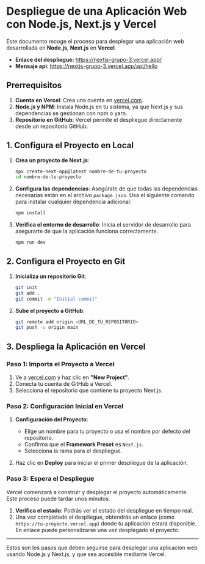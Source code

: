 # Despliegue de una Aplicación Web con Node.js, Next.js y Vercel

Este documento recoge el proceso para desplegar una aplicación web desarrollada en **Node.js**, **Next.js** en **Vercel**.

- **Enlace del despliegue:** https://nextjs-grupo-3.vercel.app/
- **Mensaje api**: https://nextjs-grupo-3.vercel.app/api/hello

## Prerrequisitos

1. **Cuenta en Vercel**: Crea una cuenta en [vercel.com](https://vercel.com/).
2. **Node.js y NPM**: Instala Node.js en tu sistema, ya que Next.js y sus dependencias se gestionan con npm o yarn.
3. **Repositorio en GitHub**: Vercel permite el despliegue directamente desde un repositorio GitHub.

## 1. Configura el Proyecto en Local

1. **Crea un proyecto de Next.js**:

   ```bash
   npx create-next-app@latest nombre-de-tu-proyecto
   cd nombre-de-tu-proyecto
   ```

2. **Configura las dependencias**: Asegúrate de que todas las dependencias necesarias están en el archivo `package.json`. Usa el siguiente comando para instalar cualquier dependencia adicional:

   ```bash
   npm install
   ```

3. **Verifica el entorno de desarrollo**: Inicia el servidor de desarrollo para asegurarte de que la aplicación funciona correctamente.

   ```bash
   npm run dev
   ```

## 2. Configura el Proyecto en Git

1. **Inicializa un repositorio Git**:

   ```bash
   git init
   git add .
   git commit -m "Initial commit"
   ```

2. **Sube el proyecto a GitHub**:

   ```bash
   git remote add origin <URL_DE_TU_REPOSITORIO>
   git push -u origin main
   ```

## 3. Despliega la Aplicación en Vercel

### Paso 1: Importa el Proyecto a Vercel

1. Ve a [vercel.com](https://vercel.com) y haz clic en **"New Project"**.
2. Conecta tu cuenta de GitHub a Vercel.
3. Selecciona el repositorio que contiene tu proyecto Next.js.

### Paso 2: Configuración Inicial en Vercel

1. **Configuración del Proyecto**:

   - Elige un nombre para tu proyecto o usa el nombre por defecto del repositorio.
   - Confirma que el **Framework Preset** es `Next.js`.
   - Selecciona la rama para el despliegue.

2. Haz clic en **Deploy** para iniciar el primer despliegue de la aplicación.

### Paso 3: Espera el Despliegue

Vercel comenzará a construir y desplegar el proyecto automáticamente. Este proceso puede tardar unos minutos.

1. **Verifica el estado**: Podrás ver el estado del despliegue en tiempo real.
2. Una vez completado el despliegue, obtendrás un enlace (como `https://tu-proyecto.vercel.app`) donde tu aplicación estará disponible. En enlace puede personalizarse una vez desplegado el proyecto.

---

Estos son los pasos que deben seguirse para desplegar una aplicación web usando Node.js y Next.js, y que sea accesible mediante Vercel.
